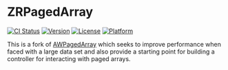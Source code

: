 # ZRPagedArray

[![CI Status](http://img.shields.io/travis/zradke/ZRPagedArray.svg?style=flat)](https://travis-ci.org/zradke/ZRPagedArray)
[![Version](https://img.shields.io/cocoapods/v/ZRPagedArray.svg?style=flat)](http://cocoadocs.org/docsets/ZRPagedArray)
[![License](https://img.shields.io/cocoapods/l/ZRPagedArray.svg?style=flat)](http://cocoadocs.org/docsets/ZRPagedArray)
[![Platform](https://img.shields.io/cocoapods/p/ZRPagedArray.svg?style=flat)](http://cocoadocs.org/docsets/ZRPagedArray)

This is a fork of [AWPagedArray](https://github.com/MrAlek/AWPagedArray) which seeks to improve performance when faced with a large data set and also provide a starting point for building a controller for interacting with paged arrays.